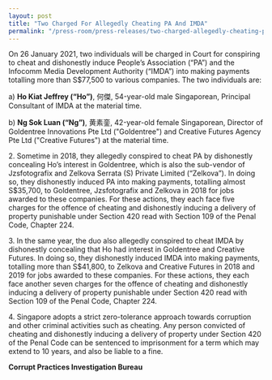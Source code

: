 ```yaml
---
layout: post
title: "Two Charged For Allegedly Cheating PA And IMDA"
permalink: "/press-room/press-releases/two-charged-allegedly-cheating-pa-and-imda"
---
```

On 26 January 2021, two individuals will be charged in Court for conspiring to cheat and dishonestly induce People’s Association (“PA”) and the Infocomm Media Development Authority (“IMDA”) into making payments totalling more than S$77,500 to various companies. The two individuals are:

a) **Ho Kiat Jeffrey (“Ho”)**, 何傑, 54-year-old male Singaporean, Principal Consultant of IMDA at the material time.

b) **Ng Sok Luan (“Ng”)**, 黄素銮, 42-year-old female Singaporean, Director of Goldentree Innovations Pte Ltd ("Goldentree") and Creative Futures Agency Pte Ltd ("Creative Futures") at the material time.

2\.         Sometime in 2018, they allegedly conspired to cheat PA by dishonestly concealing Ho’s interest in Goldentree, which is also the sub-vendor of Jzsfotografix and Zelkova Serrata (S) Private Limited (“Zelkova”). In doing so, they dishonestly induced PA into making payments, totalling almost S$35,700, to Goldentree, Jzsfotografix and Zelkova in 2018 for jobs awarded to these companies. For these actions, they each face five charges for the offence of cheating and dishonestly inducing a delivery of property punishable under Section 420 read with Section 109 of the Penal Code, Chapter 224.

3\.         In the same year, the duo also allegedly conspired to cheat IMDA by dishonestly concealing that Ho had interest in Goldentree and Creative Futures. In doing so, they dishonestly induced IMDA into making payments, totalling more than S$41,800, to Zelkova and Creative Futures in 2018 and 2019 for jobs awarded to these companies. For these actions, they each face another seven charges for the offence of cheating and dishonestly inducing a delivery of property punishable under Section 420 read with Section 109 of the Penal Code, Chapter 224.

4\.         Singapore adopts a strict zero-tolerance approach towards corruption and other criminal activities such as cheating. Any person convicted of cheating and dishonestly inducing a delivery of property under Section 420 of the Penal Code can be sentenced to imprisonment for a term which may extend to 10 years, and also be liable to a fine.
 
**Corrupt Practices Investigation Bureau**
